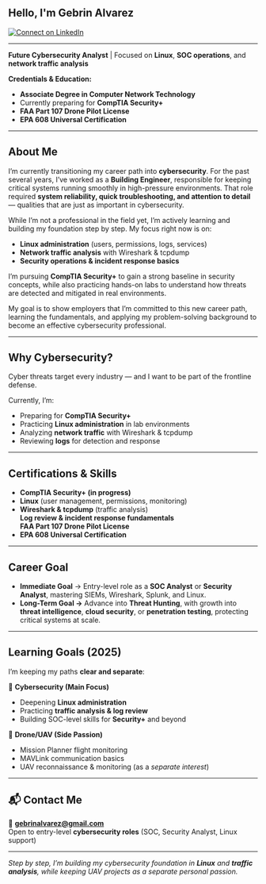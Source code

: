 ## Hello, I'm **Gebrin Alvarez**  

[![Connect on LinkedIn](https://img.shields.io/badge/LinkedIn-0077B5?style=for-the-badge&logo=linkedin&logoColor=white)](https://www.linkedin.com/in/gebrin-alvarez/)  

---

**Future Cybersecurity Analyst** | Focused on **Linux**, **SOC operations**, and **network traffic analysis**  

**Credentials & Education:**  
- **Associate Degree in Computer Network Technology**  
- Currently preparing for **CompTIA Security+**  
- **FAA Part 107 Drone Pilot License**  
- **EPA 608 Universal Certification**  

---

## About Me  

I’m currently transitioning my career path into **cybersecurity**. For the past several years, I’ve worked as a **Building Engineer**, responsible for keeping critical systems running smoothly in high-pressure environments. That role required **system reliability, quick troubleshooting, and attention to detail** — qualities that are just as important in cybersecurity.  

While I’m not a professional in the field yet, I’m actively learning and building my foundation step by step. My focus right now is on:  
- **Linux administration** (users, permissions, logs, services)  
- **Network traffic analysis** with Wireshark & tcpdump  
- **Security operations & incident response basics**  

I’m pursuing **CompTIA Security+** to gain a strong baseline in security concepts, while also practicing hands-on labs to understand how threats are detected and mitigated in real environments.  

My goal is to show employers that I’m committed to this new career path, learning the fundamentals, and applying my problem-solving background to become an effective cybersecurity professional.  
  

---

##  Why Cybersecurity?  

Cyber threats target every industry — and I want to be part of the frontline defense.  

Currently, I’m:  
- Preparing for **CompTIA Security+**  
- Practicing **Linux administration** in lab environments  
- Analyzing **network traffic** with Wireshark & tcpdump  
- Reviewing **logs** for detection and response  

---

##  Certifications & Skills  

- **CompTIA Security+ (in progress)**  
- **Linux** (user management, permissions, monitoring)  
- **Wireshark & tcpdump** (traffic analysis)  
  **Log review & incident response fundamentals**  
  **FAA Part 107 Drone Pilot License**  
- **EPA 608 Universal Certification**  

---

## Career Goal  

- **Immediate Goal** → Entry-level role as a **SOC Analyst** or **Security Analyst**, mastering SIEMs, Wireshark, Splunk, and Linux.  
- **Long-Term Goal →** Advance into **Threat Hunting**, with growth into **threat intelligence**, **cloud security**, or **penetration testing**, protecting critical systems at scale.
  

---

## Learning Goals (2025)  

I’m keeping my paths **clear and separate**:  

🔹 **Cybersecurity (Main Focus)**  
- Deepening **Linux administration**  
- Practicing **traffic analysis & log review**  
- Building SOC-level skills for **Security+** and beyond  

🔹 **Drone/UAV (Side Passion)**  
- Mission Planner flight monitoring  
- MAVLink communication basics  
- UAV reconnaissance & monitoring (as a *separate interest*)  

---

## 📬 Contact Me  

📧 **gebrinalvarez@gmail.com**  
Open to entry-level **cybersecurity roles** (SOC, Security Analyst, Linux support)  

---

*Step by step, I’m building my cybersecurity foundation in **Linux** and **traffic analysis**, while keeping UAV projects as a separate personal passion.*  
